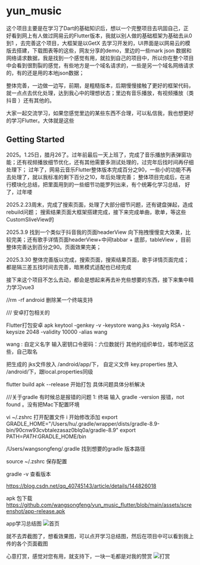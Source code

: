 # yun_music

这个项目主要是在学习了Dart的基础知识后，想以一个完整项目去巩固自己，正好看到网上有人做过网易云的Flutter版本，我就以别人做的基础框架为基础去从0到1 ，去完善这个项目，大框架是以GetX 去学习开发的，UI界面是以网易云的模版去搭建，下载图表等的这些，网友分享的demo，里边的一些mark json 数据和 网络请求数据，我是找到一个感觉有用，就拉到自己的项目中，所以你在整个项目中会看到很割裂的感觉，有些地方是一个域名请求的，一些是另一个域名网络请求的，有的还是用的本地json数据；

整体完善，一边做一边写，前期，是粗糙版本，后期慢慢接触了更好的框架代码，就一点点去优化处理，达到我心中的理想状态；里边有音乐播放，有视频播放（类 抖音 ）还有其他的。

大家一起交流学习，如果您感觉里边的某些东西不合理，可以私信我，我也想更好的学习Flutter。大体就是这些

## Getting Started

2025。1.25日，腊月26了。过年前最后一天上班了，完成了音乐播放列表弹窗功能；还有视频播放细节优化，还有其他需要多测试处理的，过完年后找时间再仔细处理下；
过年了，网易云音乐Flutter整体版本完成百分之90，一些小的功能不再去处理了，就以我标准的剩下百分之10，年后处理完善；
整体项目完成后，在进行模块化总结，把里面用到的一些细节功能罗列出来，有个统筹化学习总结，
好了，过年喽


2025.2.23周末，完成了搜索页面，处理了大部分细节问题，还有键盘弹起，造成rebuild问题；
搜索结果页面大框架搭建完成，接下来完成单曲，歌单，等这些CustomSliveView的

2025.3.9 找到一个类似于抖音我的页面headerView 向下拖拽慢慢变大效果，比较完美；还有歌手详情页面headerView+中间tabbar + 底部，tableView ，目前整体完善达到百分之90。页面效果完美；

2025.3.30 整体完善版以完成，搜索页面，搜索结果页面，歌手详情页面完成；都是隔三差五找时间去完善，暗黑模式适配也已经完成

接下来这个项目不怎么去动，都会是想起来再去补充些想要的东西，接下来集中精力学习vue3


//rm -rf android 删除某一个终端支持 

/// 安卓打包相关的

Flutter打包安卓 apk 
  keytool -genkey -v -keystore wang.jks -keyalg RSA -keysize 2048 -validity 10000 -alias wang

wang : 自定义名字
输入密钥口令密码：六位数就行
其他的组织单位，城市地区这些，自己取名

把生成的 jks文件放入 /android/app/下， 自定义文件 key.properties 放入 /android/下，跟local.properties同级

flutter build apk --release 开始打包
具体问题具体分析解决




///关于gradle 有时候总是报错的问题 
1: 终端 输入 gradle -version 报错，not found 。没有把Mac下配置环境

vi ~/.zshrc 打开配置文件 i 开始修改添加 
export GRADLE_HOME="/Users/hu/.gradle/wrapper/dists/gradle-8.9-bin/90cnw93cvbtalezasaz0blq0a/gradle-8.9"
export PATH=$PATH:$GRADLE_HOME/bin 

/Users/wangsongfeng/.gradle 找到想要的gradle 版本路径

source ~/.zshrc 保存配置

gradle -v 查看版本




https://blog.csdn.net/qq_40745143/article/details/144826018

apk 包下载 https://github.com/wangsongfeng/yun_music_flutter/blob/main/assets/screenshot/app-release.apk


app学习总结图
![首页](https://github.com/wangsongfeng/yun_music_flutter/blob/main/assets/screenshot/云音乐Flutter学习总结.jpg)

就不去弄截图了，想看效果图，可以点开学习总结图，然后在项目中可以看到我上传的各个页面截图

心意打赏，感觉对您有用，就支持下，一块一毛都是对我的赞赏
![打赏](https://github.com/wangsongfeng/yun_music_flutter/blob/main/assets/screenshot/IMG_3229.JPG)